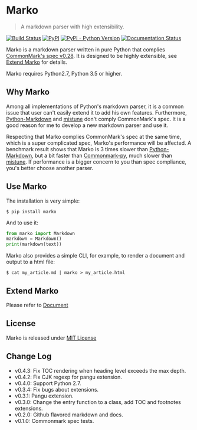Marko
=====
> A markdown parser with high extensibility.

[![Build Status](https://travis-ci.org/frostming/marko.svg?branch=master)](https://travis-ci.org/frostming/marko)
[![PyPI](https://img.shields.io/pypi/v/marko.svg)](https://pypi.org/project/marko/)
[![PyPI - Python Version](https://img.shields.io/pypi/pyversions/marko.svg)](https://pypi.org/project/marko/)
[![Documentation Status](https://readthedocs.org/projects/marko-py/badge/?version=latest)](https://marko-py.readthedocs.io/en/latest/?badge=latest)

Marko is a markdown parser written in pure Python that complies [CommonMark's spec v0.28][spec].
It is designed to be highly extensible, see [Extend Marko](#extend-marko) for details.

Marko requires Python2.7, Python 3.5 or higher.

## Why Marko

Among all implementations of Python's markdown parser, it is a common issue that user can't easily extend it to add his own features. Furthermore, [Python-Markdown][pymd] and [mistune][mistune] don't comply CommonMark's spec. It is a good reason for me to develop a new markdown parser and use it.

Respecting that Marko complies CommonMark's spec at the same time, which is a super complicated spec, Marko's performance will be affected.
A benchmark result shows that Marko is 3 times slower than [Python-Markdown][pymd], but a bit faster than [Commonmark-py][cmpy], much slower than [mistune][mistune]. If performance is a bigger concern to you than spec compliance, you's better choose another parser.

[spec]: https://spec.commonmark.org/0.28/
[pymd]: https://github.com/waylan/Python-Markdown
[mistune]: https://github.com/lepture/mistune
[cmpy]: https://github.com/rtfd/CommonMark-py

## Use Marko

The installation is very simple:

    $ pip install marko

And to use it:
```python
from marko import Markdown
markdown = Markdown()
print(markdown(text))
```
Marko also provides a simple CLI, for example, to render a document and output to a html file:

    $ cat my_article.md | marko > my_article.html

## Extend Marko

Please refer to [Document](https://marko-py.readthedocs.io/en/latest/extend.html)

## License

Marko is released under [MIT License](LICENSE)


## Change Log

* v0.4.3: Fix TOC rendering when heading level exceeds the max depth.
* v0.4.2: Fix CJK regexp for pangu extension.
* v0.4.0: Support Python 2.7.
* v0.3.4: Fix bugs about extensions.
* v0.3.1: Pangu extension.
* v0.3.0: Change the entry function to a class, add TOC and footnotes extensions.
* v0.2.0: Github flavored markdown and docs.
* v0.1.0: Commonmark spec tests.
